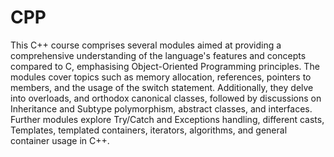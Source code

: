 # CPP

This C++ course comprises several modules aimed at providing a comprehensive understanding of the language's features and concepts compared to C, emphasising Object-Oriented Programming principles. 
The modules cover topics such as memory allocation, references, pointers to members, and the usage of the switch statement. 
Additionally, they delve into overloads, and orthodox canonical classes, followed by discussions on Inheritance and Subtype polymorphism, abstract classes, and interfaces. 
Further modules explore Try/Catch and Exceptions handling, different casts, Templates, templated containers, iterators, algorithms, and general container usage in C++.
